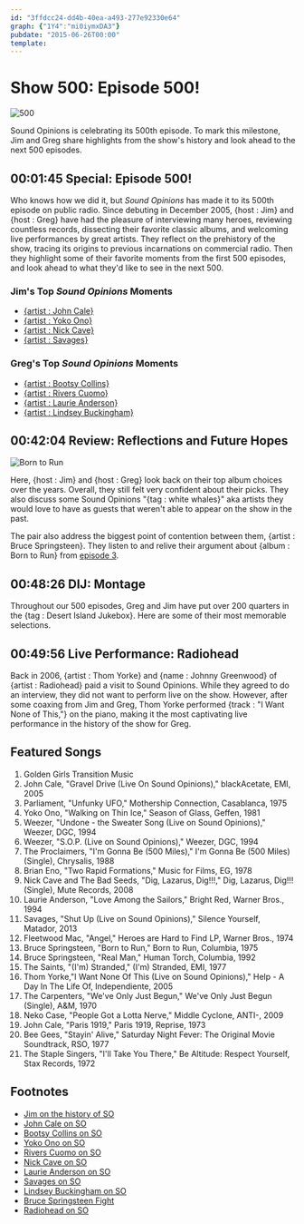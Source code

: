 ```yaml
---
id: "3ffdcc24-dd4b-40ea-a493-277e92330e64"
graph: {"1Y4":"mi0iymxDA3"}
pubdate: "2015-06-26T00:00"
template: 
---
```






# Show 500: Episode 500!

![500](https://static.soundopinions.org/images/2015/500_web.jpg)

Sound Opinions is celebrating its 500th episode. To mark this milestone, Jim and Greg share highlights from the show's history and look ahead to the next 500 episodes.



## 00:01:45 Special: Episode 500!

Who knows how we did it, but *Sound Opinions* has made it to its 500th episode on public radio. Since debuting in December 2005, {host : Jim} and {host : Greg} have had the pleasure of interviewing many heroes, reviewing countless records, dissecting their favorite classic albums, and welcoming live performances by great artists. They reflect on the prehistory of the show, tracing its origins to previous incarnations on commercial radio. Then they highlight some of their favorite moments from the first 500 episodes, and look ahead to what they'd like to see in the next 500.


### Jim's Top *Sound Opinions* Moments

- [{artist : John Cale}](/show/1/)
- [{artist : Yoko Ono}](/show/86/)
- [{artist : Nick Cave}](/show/153/)
- [{artist : Savages}](/show/409/)


### Greg's Top *Sound Opinions* Moments

- [{artist : Bootsy Collins}](/show/303/#bootsycollins)
- [{artist : Rivers Cuomo}](/show/221/)
- [{artist : Laurie Anderson}](/show/127/)
- [{artist : Lindsey Buckingham}](/show/402/)



## 00:42:04 Review: Reflections and Future Hopes

![Born to Run](https://static.soundopinions.org/assets/500/1Y40.jpg)

Here, {host : Jim} and {host : Greg} look back on their top album choices over the years. Overall, they still felt very confident about their picks. They also discuss some Sound Opinions "{tag : white whales}" aka artists they would love to have as guests that weren't able to appear on the show in the past.

The pair also address the biggest point of contention between them, {artist : Bruce Springsteen}. They listen to and relive their argument about {album : Born to Run} from [episode 3](/show/3/#brucespringsteen).



## 00:48:26 DIJ: Montage

Throughout our 500 episodes, Greg and Jim have put over 200 quarters in the {tag : Desert Island Jukebox}. Here are some of their most memorable selections.



## 00:49:56 Live Performance: Radiohead

Back in 2006, {artist : Thom Yorke} and {name : Johnny Greenwood} of {artist : Radiohead} paid a visit to Sound Opinions. While they agreed to do an interview, they did not want to perform live on the show. However, after some coaxing from Jim and Greg, Thom Yorke performed {track : "I Want None of This,"} on the piano, making it the most captivating live performance in the history of the show for Greg.



## Featured Songs

1. Golden Girls Transition Music
2. John Cale, "Gravel Drive (Live On Sound Opinions)," blackAcetate, EMI, 2005
3. Parliament, "Unfunky UFO," Mothership Connection, Casablanca, 1975
4. Yoko Ono, "Walking on Thin Ice," Season of Glass, Geffen, 1981
5. Weezer, "Undone - the Sweater Song (Live on Sound Opinions)," Weezer, DGC, 1994
6. Weezer, "S.O.P. (Live on Sound Opinions)," Weezer, DGC, 1994
7. The Proclaimers, "I'm Gonna Be (500 Miles)," I'm Gonna Be (500 Miles) (Single), Chrysalis, 1988
8. Brian Eno, "Two Rapid Formations," Music for Films, EG, 1978
9. Nick Cave and The Bad Seeds, "Dig, Lazarus, Dig!!!," Dig, Lazarus, Dig!!! (Single), Mute Records, 2008
10. Laurie Anderson, "Love Among the Sailors," Bright Red, Warner Bros., 1994
11. Savages, "Shut Up (Live on Sound Opinions)," Silence Yourself, Matador, 2013
12. Fleetwood Mac, "Angel," Heroes are Hard to Find LP, Warner Bros., 1974
13. Bruce Springsteen, "Born to Run," Born to Run, Columbia, 1975
14. Bruce Springsteen, "Real Man," Human Torch, Columbia, 1992
15. The Saints, "(I'm) Stranded," (I'm) Stranded, EMI, 1977
16. Thom Yorke,"I Want None Of This (Live on Sound Opinions)," Help - A Day In The Life Of, Independiente, 2005
17. The Carpenters, "We've Only Just Begun," We've Only Just Begun (Single), A&M, 1970
18. Neko Case, "People Got a Lotta Nerve," Middle Cyclone, ANTI-, 2009
19. John Cale, "Paris 1919," Paris 1919, Reprise, 1973
20. Bee Gees, "Stayin' Alive," Saturday Night Fever: The Original Movie Soundtrack, RSO, 1977
21. The Staple Singers, "I'll Take You There," Be Altitude: Respect Yourself, Stax Records, 1972



## Footnotes

- [Jim on the history of SO](http://www.wbez.org/blogs/jim-derogatis/2015-06/relatively-concise-history-sound-opinions-112228)
- [John Cale on SO](/show/1/#johncale)
- [Bootsy Collins on SO](/show/303/#bootsycollins)
- [Yoko Ono on SO](/show/86/)
- [Rivers Cuomo on SO](/show/221/)
- [Nick Cave on SO](/show/153/)
- [Laurie Anderson on SO](/show/127/)
- [Savages on SO](/show/409/)
- [Lindsey Buckingham on SO](/show/402/)
- [Bruce Springsteen Fight](/show/3/#brucespringsteen)
- [Radiohead on SO](/show/30/)